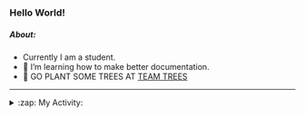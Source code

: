 ### Hello World!

##### About:
- Currently I am a student.
- 🌱 I’m learning how to make better documentation.
- 🌱 GO PLANT SOME TREES AT [TEAM TREES](https://teamtrees.org/)

---
<details>
  <summary>:zap: My Activity:</summary>
  
<!--START_SECTION:waka-->
![Code Time](http://img.shields.io/badge/Code%20Time-1%2C236%20hrs%2018%20mins-blue)

**I'm a Night 🦉** 

```text
🌞 Morning                2023 commits        ███░░░░░░░░░░░░░░░░░░░░░░   10.26 % 
🌆 Daytime                6602 commits        ████████░░░░░░░░░░░░░░░░░   33.49 % 
🌃 Evening                5680 commits        ███████░░░░░░░░░░░░░░░░░░   28.82 % 
🌙 Night                  5406 commits        ███████░░░░░░░░░░░░░░░░░░   27.43 % 
```
📅 **I'm Most Productive on Wednesday** 

```text
Monday                   2722 commits        ███░░░░░░░░░░░░░░░░░░░░░░   13.81 % 
Tuesday                  2727 commits        ███░░░░░░░░░░░░░░░░░░░░░░   13.83 % 
Wednesday                4620 commits        ██████░░░░░░░░░░░░░░░░░░░   23.44 % 
Thursday                 2616 commits        ███░░░░░░░░░░░░░░░░░░░░░░   13.27 % 
Friday                   2106 commits        ███░░░░░░░░░░░░░░░░░░░░░░   10.68 % 
Saturday                 1681 commits        ██░░░░░░░░░░░░░░░░░░░░░░░   08.53 % 
Sunday                   3239 commits        ████░░░░░░░░░░░░░░░░░░░░░   16.43 % 
```


📊 **This Week I Spent My Time On** 

```text
🔥 Editors: 
IntelliJ                 7 hrs 13 mins       █████████████████░░░░░░░░   68.85 % 
VS Code                  2 hrs 35 mins       ██████░░░░░░░░░░░░░░░░░░░   24.70 % 
Android Studio           40 mins             ██░░░░░░░░░░░░░░░░░░░░░░░   06.45 % 

🐱‍💻 Projects: 
java-springboot-projects 4 hrs 17 mins       ██████████░░░░░░░░░░░░░░░   40.82 % 
music-api                2 hrs 30 mins       ██████░░░░░░░░░░░░░░░░░░░   23.82 % 
py-series                2 hrs 2 mins        █████░░░░░░░░░░░░░░░░░░░░   19.41 % 
vlsm-subnet              33 mins             █░░░░░░░░░░░░░░░░░░░░░░░░   05.29 % 
CSE224-Fundamentals-of-An30 mins             █░░░░░░░░░░░░░░░░░░░░░░░░   04.83 % 
```


 Last Updated on 18/10/2023 15:12:33 UTC
<!--END_SECTION:waka-->
</details>
